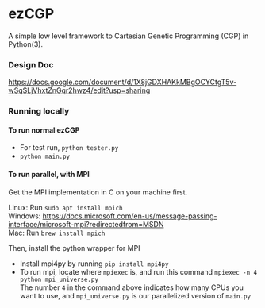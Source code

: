 # ezCGP
A simple low level framework to Cartesian Genetic Programming (CGP) in Python(3).

### Design Doc
https://docs.google.com/document/d/1X8jGDXHAKkMBgOCYCtgT5v-wSqSLjVhxtZnGqr2hwz4/edit?usp=sharing


### Running locally
#### To run normal ezCGP
* For test run, `python tester.py`
* `python main.py`

#### To run parallel, with MPI
Get the MPI implementation in C on your machine first.  

Linux: Run `sudo apt install mpich`  
Windows: https://docs.microsoft.com/en-us/message-passing-interface/microsoft-mpi?redirectedfrom=MSDN   
Mac: Run `brew install mpich`  

Then, install the python wrapper for MPI
* Install mpi4py by running
`pip install mpi4py`
* To run mpi, locate where `mpiexec` is, and run this command
`mpiexec -n 4 python mpi_universe.py`   
The number `4` in the command above indicates how many CPUs you want to use, and `mpi_universe.py` is our parallelized version of `main.py`
